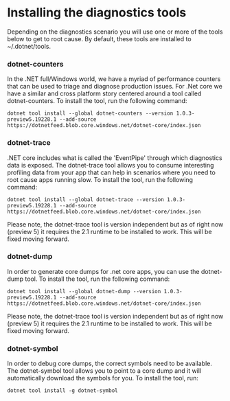 # Installing the diagnostics tools

Depending on the diagnostics scenario you will use one or more of the tools below to get to root cause. By default, these tools are installed to ~/.dotnet/tools. 

### dotnet-counters
In the .NET full/Windows world, we have a myriad of performance counters that can be used to triage and diagnose production issues. For .Net core we have a similar and cross platform story centered around a tool called dotnet-counters. To install the tool, run the following command:

`dotnet tool install --global dotnet-counters --version 1.0.3-preview5.19228.1 --add-source https://dotnetfeed.blob.core.windows.net/dotnet-core/index.json`


### dotnet-trace
.NET core includes what is called the 'EventPipe' through which diagnostics data is exposed. The dotnet-trace tool allows you to consume interesting profiling data from your app that can help in scenarios where you need to root cause apps running slow. To install the tool, run the following command:

`dotnet tool install --global dotnet-trace --version 1.0.3-preview5.19228.1 --add-source https://dotnetfeed.blob.core.windows.net/dotnet-core/index.json`

Please note, the dotnet-trace tool is version independent but as of right now (preview 5) it requires the 2.1 runtime to be installed to work. This will be fixed moving forward.


### dotnet-dump
In order to generate core dumps for .net core apps, you can use the dotnet-dump tool. To install the tool, run the following command:

`dotnet tool install --global dotnet-dump --version 1.0.3-preview5.19228.1 --add-source https://dotnetfeed.blob.core.windows.net/dotnet-core/index.json`

Please note, the dotnet-trace tool is version independent but as of right now (preview 5) it requires the 2.1 runtime to be installed to work. This will be fixed moving forward.


### dotnet-symbol
In order to debug core dumps, the correct symbols need to be available. The dotnet-symbol tool allows you to point to a core dump and it will automatically download the symbols for you. To install the tool, run:

`dotnet tool install -g dotnet-symbol`


